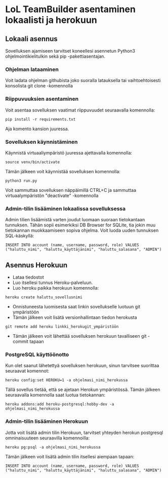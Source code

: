 # LoL TeamBuilder asentaminen lokaalisti ja herokuun

## Lokaali asennus

Sovelluksen ajamiseen tarvitset koneellesi asennetun Python3 ohjelmointikielitulkin sekä pip -pakettiasentajan.

### Ohjelman lataaminen

Voit ladata ohjelman githubista joko suoralla latauksella tai vaihtoehtoisesti konsolista git clone -komennolla

### Riippuvuuksien asentaminen 

Voit asentaa sovelluksen vaatimat riippuvuudet seuraavalla komennolla: 

```
pip install -r requirements.txt
```

Aja komento kansion juuressa.

### Sovelluksen käynnistäminen

Käynnistä virtuaaliympäristö juuressa ajettavalla komennolla:

```
source venv/bin/activate
```

Tämän jälkeen voit käynnistää sovelluksen komennolla:

```
python3 run.py
```

Voit sammuttaa sovelluksen näppäimillä CTRL+C ja sammuttaa virtuaalympäristön "deactivate" -komennolla

### Admin-tilin lisääminen lokaalissa sovelluksessa

Admin tilien lisäämistä varten joudut luomaan suoraan tietokantaan tunnuksen. Tähän sopii esimerkiksi DB Browser for SQLite, tia jokin muu tietokannan muokkaamiseen sopiva ohjelma.
Voit luoda uuden tunnuksen SQL-käskyllä:

```
INSERT INTO account (name, username, password, role) VALUES ("haluttu_nimi", "haluttu_käyttäjänimi", "haluttu_salasana", "ADMIN")
```

## Asennus Herokuun

- Lataa tiedostot
- Luo itsellesi tunnus Heroku-palveluun.
- Luo heroku paikka herokuun komennolla:

```
heroku create haluttu_sovellusnimi
```

- Onnistuneesta luomisesta saat linkin sovellukselle luotuun git ympäristöön
- Tämän jälkeen voit lisätä versionhallintaan tiedon herokusta

```
git remote add heroku linkki_herokugit_ympäristöön
```

- Tämän jälkeen voit lähettää sovelluksen herokuun tavalliseen git -commit tapaan

### PostgreSQL käyttöönotto

Kun olet saanut lähetettyä sovelluksen herokuun, sinun tarvitsee suorittaa seuraavat komennot:

```
heroku config:set HEROKU=1 -a ohjelmasi_nimi_herokussa
```

Tällä sovellus tietää, että se ajetaan Herokun ympäristössä. Tämän jälkeen seuraavalla komennolla saat luotua tietokannan:

```
heroku addons:add heroku-postgresql:hobby-dev -a ohjelmasi_nimi_herokussa
```

### Admin-tilin lisääminen Herokuun

Jotta voit lisätä admin tilin Herokuun, tarvitset yhteyden herokun postgresql omninaisuuteen seuraavilla komennoilla:

```
heroku pg:psql -a ohjelmasi_nimi_herokussa
```

Tämän jälkeen voit lisätä admin tilin itsellesi aiempaan tapaan:

```
INSERT INTO account (name, username, password, role) VALUES ("haluttu_nimi", "haluttu_käyttäjänimi", "haluttu_salasana", "ADMIN")
```
